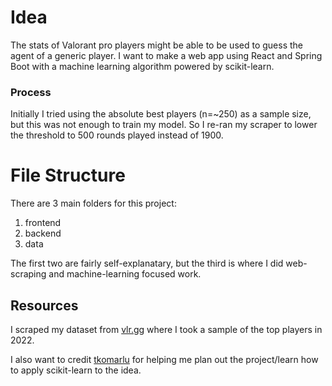 # Idea
The stats of Valorant pro players might be able to be used to guess the agent of a generic player. I want to make a web app using React and Spring Boot with a machine learning algorithm powered by scikit-learn.

### Process
Initially I tried using the absolute best players (n=~250) as a sample size, but this was not enough to train my model. So I re-ran my scraper to lower the threshold to 500 rounds played instead of 1900.

# File Structure
There are 3 main folders for this project:
1. frontend
2. backend
3. data

The first two are fairly self-explanatary, but the third is where I did web-scraping and machine-learning focused work.

## Resources

I scraped my dataset from [vlr.gg](https://www.vlr.gg/stats/?event_group_id=14&event_id=all&region=all&country=all&min_rounds=100&min_rating=1900&agent=all&map_id=all&timespan=all) where I took a sample of the top players in 2022. 

I also want to credit [tkomarlu](https://github.com/tkomarlu) for helping me plan out the project/learn how to apply scikit-learn to the idea.
